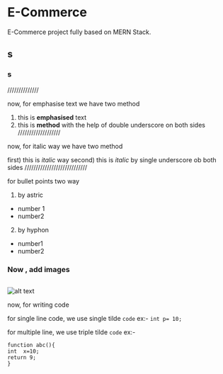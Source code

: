 # E-Commerce
E-Commerce project fully based on MERN Stack.

## s
### s

//////////////

now, for emphasise text
we have two method

1) this is **emphasised** text
2) this is __method__ with the help of double underscore on both sides
///////////////////

now, for italic way
we have two method

first) this is *italic* way
second) this is _italic_ by single underscore ob both sides
////////////////////////////

for bullet points
two way
1) by astric
* number 1
* number2

2) by hyphon
- number1
- number2


### Now , add images
<img src="Image 2.jpg" alt=""/>

![alt text](http://.....png)

now, for writing code

for single line code, we use single tilde `code`
ex:-
`int p= 10;`

for multiple line, we use triple tilde ```code```
ex:-

```
function abc(){
int  x=10;
return 9;
}
```

